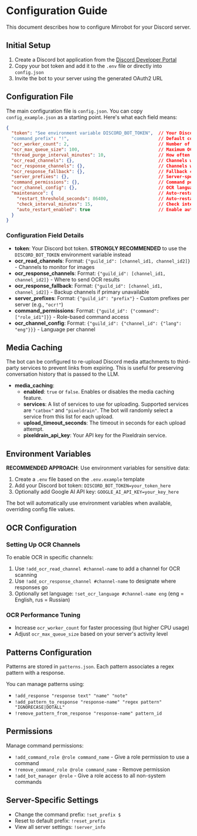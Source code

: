 # Configuration Guide

This document describes how to configure Mirrobot for your Discord server.

## Initial Setup

1. Create a Discord bot application from the [Discord Developer Portal](https://discord.com/developers/applications)
2. Copy your bot token and add it to the `.env` file or directly into `config.json`
3. Invite the bot to your server using the generated OAuth2 URL

## Configuration File

The main configuration file is `config.json`. You can copy `config_example.json` as a starting point. Here's what each field means:

```json
{
  "token": "See environment variable DISCORD_BOT_TOKEN",  // Your Discord bot token (RECOMMENDED: Use environment variable)
  "command_prefix": "!",                                  // Default command prefix
  "ocr_worker_count": 2,                                  // Number of parallel OCR workers
  "ocr_max_queue_size": 100,                              // Maximum OCR queue size
  "thread_purge_interval_minutes": 10,                    // How often to purge old thread data
  "ocr_read_channels": {},                                // Channels where OCR scanning is active
  "ocr_response_channels": {},                            // Channels where OCR responses are sent
  "ocr_response_fallback": {},                            // Fallback channels for OCR responses
  "server_prefixes": {},                                  // Server-specific command prefixes
  "command_permissions": {},                              // Command permission settings
  "ocr_channel_config": {},                               // OCR language settings per channel
  "maintenance": {                                        // Auto-restart and maintenance settings
    "restart_threshold_seconds": 86400,                   // Auto-restart after 24 hours
    "check_interval_minutes": 15,                         // Check interval for restart conditions
    "auto_restart_enabled": true                          // Enable automatic restarts
  }
}
```

### Configuration Field Details

- **token**: Your Discord bot token. **STRONGLY RECOMMENDED** to use the `DISCORD_BOT_TOKEN` environment variable instead
- **ocr_read_channels**: Format: `{"guild_id": [channel_id1, channel_id2]}` - Channels to monitor for images
- **ocr_response_channels**: Format: `{"guild_id": [channel_id1, channel_id2]}` - Where to send OCR results
- **ocr_response_fallback**: Format: `{"guild_id": [channel_id1, channel_id2]}` - Backup channels if primary unavailable
- **server_prefixes**: Format: `{"guild_id": "prefix"}` - Custom prefixes per server (e.g., `"ocr!"`)
- **command_permissions**: Format: `{"guild_id": {"command": ["role_id1"]}}` - Role-based command access
- **ocr_channel_config**: Format: `{"guild_id": {"channel_id": {"lang": "eng"}}}` - Language per channel

## Media Caching

The bot can be configured to re-upload Discord media attachments to third-party services to prevent links from expiring. This is useful for preserving conversation history that is passed to the LLM.

- **media_caching**:
  - **enabled**: `true` or `false`. Enables or disables the media caching feature.
  - **services**: A list of services to use for uploading. Supported services are `"catbox"` and `"pixeldrain"`. The bot will randomly select a service from this list for each upload.
  - **upload_timeout_seconds**: The timeout in seconds for each upload attempt.
  - **pixeldrain_api_key**: Your API key for the Pixeldrain service.

## Environment Variables

**RECOMMENDED APPROACH**: Use environment variables for sensitive data:

1. Create a `.env` file based on the `.env.example` template
2. Add your Discord bot token: `DISCORD_BOT_TOKEN=your_token_here`
3. Optionally add Google AI API key: `GOOGLE_AI_API_KEY=your_key_here`

The bot will automatically use environment variables when available, overriding config file values.

## OCR Configuration

### Setting Up OCR Channels

To enable OCR in specific channels:

1. Use `!add_ocr_read_channel #channel-name` to add a channel for OCR scanning
2. Use `!add_ocr_response_channel #channel-name` to designate where responses go
3. Optionally set language: `!set_ocr_language #channel-name eng` (eng = English, rus = Russian)

### OCR Performance Tuning

- Increase `ocr_worker_count` for faster processing (but higher CPU usage)
- Adjust `ocr_max_queue_size` based on your server's activity level

## Patterns Configuration

Patterns are stored in `patterns.json`. Each pattern associates a regex pattern with a response.

You can manage patterns using:

- `!add_response "response text" "name" "note"`
- `!add_pattern_to_response "response-name" "regex pattern" "IGNORECASE|DOTALL"`
- `!remove_pattern_from_response "response-name" pattern_id`

## Permissions

Manage command permissions:

- `!add_command_role @role command_name` - Give a role permission to use a command
- `!remove_command_role @role command_name` - Remove permission
- `!add_bot_manager @role` - Give a role access to all non-system commands

## Server-Specific Settings

- Change the command prefix: `!set_prefix $`
- Reset to default prefix: `!reset_prefix`
- View all server settings: `!server_info`
